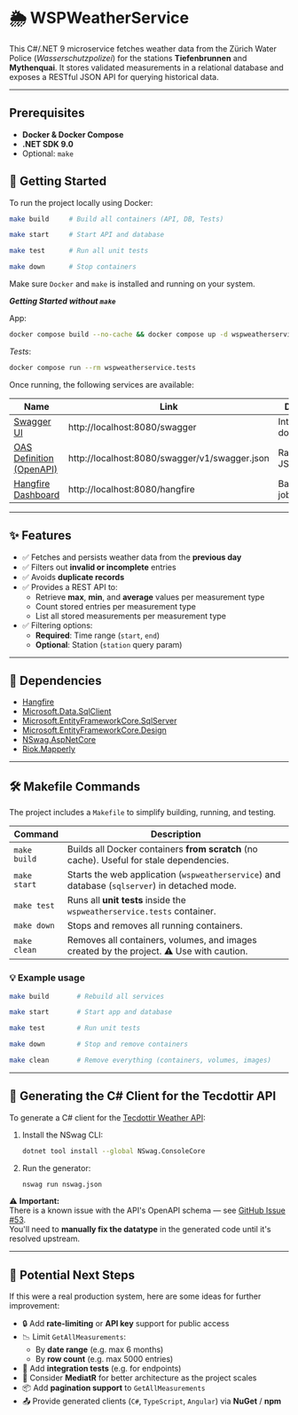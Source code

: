 # 🌦 WSPWeatherService

This C#/.NET 9 microservice fetches weather data from the Zürich Water Police (*Wasserschutzpolizei*) for the stations
**Tiefenbrunnen** and **Mythenquai**. It stores validated measurements in a relational database and exposes a RESTful
JSON API for querying historical data.

---

## Prerequisites

- **Docker & Docker Compose**
- **.NET SDK 9.0**
- Optional: `make`

## 🚀 Getting Started

To run the project locally using Docker:

```bash
make build     # Build all containers (API, DB, Tests)
```

```bash
make start     # Start API and database
```

```bash
make test      # Run all unit tests
```

```bash
make down      # Stop containers
```

Make sure `Docker` and `make` is installed and running on your system.

***Getting Started without `make`***

App:

```bash
docker compose build --no-cache && docker compose up -d wspweatherservice sqlserver
```

*Tests*:

```bash
docker compose run --rm wspweatherservice.tests
```

Once running, the following services are available:

| Name                                                                      | Link                                          | Description                   |
|---------------------------------------------------------------------------|-----------------------------------------------|-------------------------------|
| [Swagger UI](http://localhost:8080/swagger)                               | http://localhost:8080/swagger                 | Interactive API documentation |
| [OAS Definition (OpenAPI)](http://localhost:8080/swagger/v1/swagger.json) | http://localhost:8080/swagger/v1/swagger.json | Raw OpenAPI JSON schema       |
| [Hangfire Dashboard](http://localhost:8080/hangfire)                      | http://localhost:8080/hangfire                | Background job monitoring     |

---

## ✨ Features

- ✅ Fetches and persists weather data from the **previous day**
- ✅ Filters out **invalid or incomplete** entries
- ✅ Avoids **duplicate records**
- ✅ Provides a REST API to:
    - Retrieve **max**, **min**, and **average** values per measurement type
    - Count stored entries per measurement type
    - List all stored measurements per measurement type
- ✅ Filtering options:
    - **Required**: Time range (`start`, `end`)
    - **Optional**: Station (`station` query param)

---

## 🧩 Dependencies

- [Hangfire](https://www.hangfire.io/)
- [Microsoft.Data.SqlClient](https://www.nuget.org/packages/microsoft.data.sqlclient)
- [Microsoft.EntityFrameworkCore.SqlServer](https://www.nuget.org/packages/Microsoft.EntityFrameworkCore.sqlserver/)
- [Microsoft.EntityFrameworkCore.Design](https://www.nuget.org/packages/microsoft.entityframeworkcore.design/)
- [NSwag.AspNetCore](https://github.com/RicoSuter/NSwag)
- [Riok.Mapperly](https://mapperly.riok.app/)

---

## 🛠 Makefile Commands

The project includes a `Makefile` to simplify building, running, and testing.

| Command      | Description                                                                                   |
|--------------|-----------------------------------------------------------------------------------------------|
| `make build` | Builds all Docker containers **from scratch** (no cache). Useful for stale dependencies.      |
| `make start` | Starts the web application (`wspweatherservice`) and database (`sqlserver`) in detached mode. |
| `make test`  | Runs all **unit tests** inside the `wspweatherservice.tests` container.                       |
| `make down`  | Stops and removes all running containers.                                                     |
| `make clean` | Removes all containers, volumes, and images created by the project. ⚠️ Use with caution.      |

### 💡 Example usage

```bash
make build       # Rebuild all services
```

```bash
make start       # Start app and database
```

```bash
make test        # Run unit tests
```

```bash
make down        # Stop and remove containers
```

```bash
make clean       # Remove everything (containers, volumes, images)
```

---

## 🔧 Generating the C# Client for the Tecdottir API

To generate a C# client for the [Tecdottir Weather API](https://tecdottir.metaodi.ch/docs/):

1. Install the NSwag CLI:
   ```bash
   dotnet tool install --global NSwag.ConsoleCore
   ```

2. Run the generator:
   ```bash
   nswag run nswag.json
   ```

⚠️ **Important:**  
There is a known issue with the API's OpenAPI schema —
see [GitHub Issue #53](https://github.com/metaodi/tecdottir/issues/53).  
You'll need to **manually fix the datatype** in the generated code until it's resolved upstream.

---

## 📌 Potential Next Steps

If this were a real production system, here are some ideas for further improvement:

- 🔒 Add **rate-limiting** or **API key** support for public access
- 📉 Limit `GetAllMeasurements`:
    - By **date range** (e.g. max 6 months)
    - By **row count** (e.g. max 5000 entries)
- 🧪 Add **integration tests** (e.g. for endpoints)
- 🧭 Consider **MediatR** for better architecture as the project scales
- 📦 Add **pagination support** to `GetAllMeasurements`
- 📤 Provide generated clients (`C#`, `TypeScript`, `Angular`) via **NuGet** / **npm**
